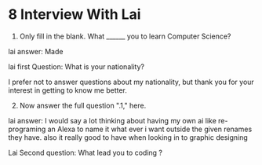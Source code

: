 #  8 Interview With Lai
1. Only fill in the blank. What  ______ you to learn Computer Science?
 
lai answer: Made

lai first Question: What is your nationality?

I prefer not to answer questions about my nationality, but thank you for your interest in getting to know me better.

2. Now answer the full question ".1," here.

lai answer: I would say a lot thinking about having my own ai like re-programing an Alexa to name it what ever i want outside the given renames they have. also it really good to have when looking in to graphic designing 

Lai Second question: What lead you to coding ?
